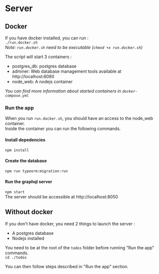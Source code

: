 # Server
## Docker 
If you have docker installed, you can run :  
`./run.docker.sh`  
*Note: `run.docker.sh` need to be executable (`chmod +x run.docker.sh`)*   

The script will start 3 containers :
- postgres_db: postgres database
- adminer: Web database management tools available at http://localhost:8080
- node_web: A nodejs container   

*You can find more information about started containers in `docker-compose.yml`*

### Run the app 
When you run `run.docker.sh`, you should have an access to the node_web container.  
Inside the container you can run the following commands.  
#### Install depedencies
`npm install`
#### Create the database
`npm run typeorm:migration:run`   
#### Run the graphql server
`npm start`   
The server should be accessible at http://localhost:8050

## Without docker
If you don't have docker, you need 2 things to launch the server :   
- A postgres database
- Nodejs installed

You need to be at the root of the `todos` folder before running "Run the app" commands.  
`cd ./todos`

You can then follow steps described in "Run the app" section.